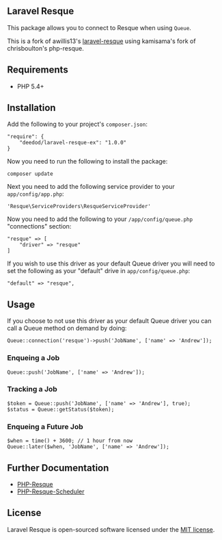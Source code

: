 ## Laravel Resque

This package allows you to connect to Resque when using `Queue`.

This is a fork of awillis13's [laravel-resque](https://github.com/awellis13/laravel-resque) using kamisama's fork of chrisboulton's php-resque.



## Requirements
- PHP 5.4+

## Installation

Add the following to your project's `composer.json`:

    "require": {
    	"deedod/laravel-resque-ex": "1.0.0"
    }

Now you need to run the following to install the package:

	composer update

Next you need to add the following service provider to your `app/config/app.php`:

    'Resque\ServiceProviders\ResqueServiceProvider'

Now you need to add the following to your `/app/config/queue.php` "connections" section:

    "resque" => [
    	"driver" => "resque"
    ]

If you wish to use this driver as your default Queue driver you will need to set the following as your "default" drive in `app/config/queue.php`:

    "default" => "resque",


## Usage

If you choose to not use this driver as your default Queue driver you can call a Queue method on demand by doing:

    Queue::connection('resque')->push('JobName', ['name' => 'Andrew']);

### Enqueing a Job

	Queue::push('JobName', ['name' => 'Andrew']);

### Tracking a Job

	$token = Queue::push('JobName', ['name' => 'Andrew'], true);
	$status = Queue::getStatus($token);

### Enqueing a Future Job

	$when = time() + 3600; // 1 hour from now
	Queue::later($when, 'JobName', ['name' => 'Andrew']);

## Further Documentation

- [PHP-Resque](https://github.com/kamisama/php-resque-ex)
- [PHP-Resque-Scheduler](https://github.com/kamisama/php-resque-ex-scheduler)

## License

Laravel Resque is open-sourced software licensed under the [MIT license](http://opensource.org/licenses/MIT).

